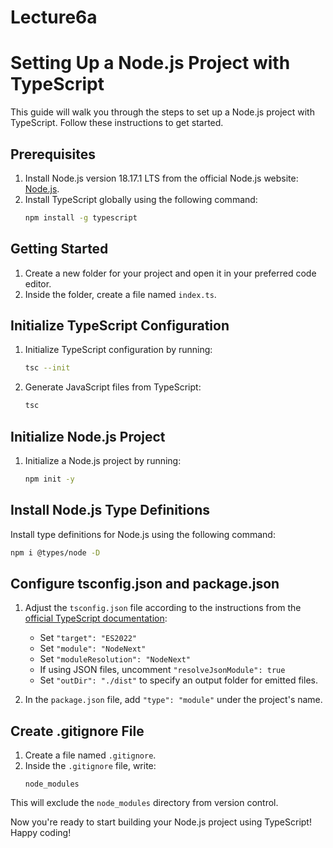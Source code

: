 # Lecture6a

# Setting Up a Node.js Project with TypeScript

This guide will walk you through the steps to set up a Node.js project with TypeScript. Follow these instructions to get started.

## Prerequisites

1. Install Node.js version 18.17.1 LTS from the official Node.js website: [Node.js](https://nodejs.org/en).
2. Install TypeScript globally using the following command:
   ```sh
   npm install -g typescript
   ```

## Getting Started

1. Create a new folder for your project and open it in your preferred code editor.
2. Inside the folder, create a file named `index.ts`.

## Initialize TypeScript Configuration

1. Initialize TypeScript configuration by running:
   ```sh
   tsc --init
   ```
2. Generate JavaScript files from TypeScript:
   ```sh
   tsc
   ```

## Initialize Node.js Project

1. Initialize a Node.js project by running:
   ```sh
   npm init -y
   ```

## Install Node.js Type Definitions

Install type definitions for Node.js using the following command:
```sh
npm i @types/node -D
```

## Configure tsconfig.json and package.json

1. Adjust the `tsconfig.json` file according to the instructions from the [official TypeScript documentation](https://www.typescriptlang.org/docs/handbook/esm-node.html):
   - Set `"target": "ES2022"`
   - Set `"module": "NodeNext"`
   - Set `"moduleResolution": "NodeNext"`
   - If using JSON files, uncomment `"resolveJsonModule": true`
   - Set `"outDir": "./dist"` to specify an output folder for emitted files.

2. In the `package.json` file, add `"type": "module"` under the project's name.

## Create .gitignore File

1. Create a file named `.gitignore`.
2. Inside the `.gitignore` file, write:
   ```
   node_modules
   ```

This will exclude the `node_modules` directory from version control.

Now you're ready to start building your Node.js project using TypeScript! Happy coding!
```

